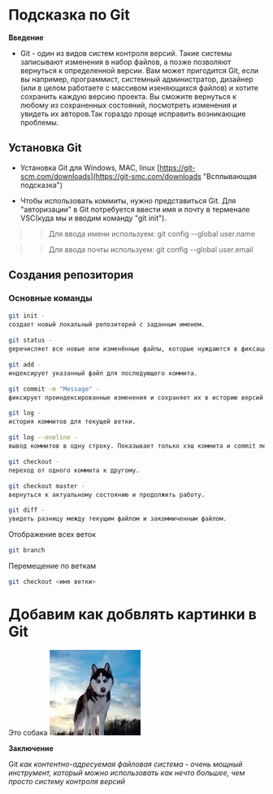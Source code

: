 # Подсказка по Git


**Введение**

* Git - один из видов систем контроля версий. Такие системы записывают изменения в набор файлов, а позже позволяют вернуться к определенной версии. Вам может пригодится Git, если вы например, программист, системный администратор, дизайнер (или в целом работаете с массивом изеняющихся файлов) и хотите сохранить каждую версию проекта.
Вы сможите вернуться к любому из сохраненных состояний, посмотреть изменения и увидеть их авторов.Так гораздо проще исправить возникающие проблемы.

## Установка Git 

 * Установка Git для Windows, MAC, linux [https://git-scm.com/downloads](https://git-smc.com/downloads "Всплывающая подсказка")

* Чтобы использовать коммиты, нужно представиться Git. Для "авторизации" в Git потребуется ввести имя и почту в терменале VSC(куда мы и вводим команду "git init"). 
>>Для ввода имени используем: git config --global user.name


>>Для ввода почты используем: git config --global user.email



## Создания репозитория

### Основные команды

```sh
git init - 
cоздает новый локальный репозиторий с заданным именем.
```
```sh
git status -
gеречисляет все новые или изменённые файлы, которые нуждаются в фиксации.
```
```sh
git add - 
индексирует указанный файл для последующего коммита.
```
```sh
git commit -m "Message" -
фиксирует проиндексированные изменения и сохраняет их в историю версий. 
```
```sh
git log -
история коммитов для текущей ветки.
```
```sh
git log --oneline -
вывод коммитов в одну строку. Показывает только хэш коммита и commit message.
```
```sh
git checkout -
переход от одного коммита к другому.
```
```sh
git checkout master -
вернуться к актуальному состоянию и продолжить работу.
```
```sh
git diff -
увидеть разницу между текущим файлом и закоммиченным файлом.
```
Отображение всех веток 
```sh
git branch 
```
Перемещение по веткам

```sh
git checkout <имя ветки>
```


# Добавим как добвлять картинки в Git

Это собака
![Собака](dog.jpg)

**Заключение**

Git *как контентно-адресуемая файловая система - очень мощный инструмент, который можно использовать как нечто большее, чем просто систему контроля версий*